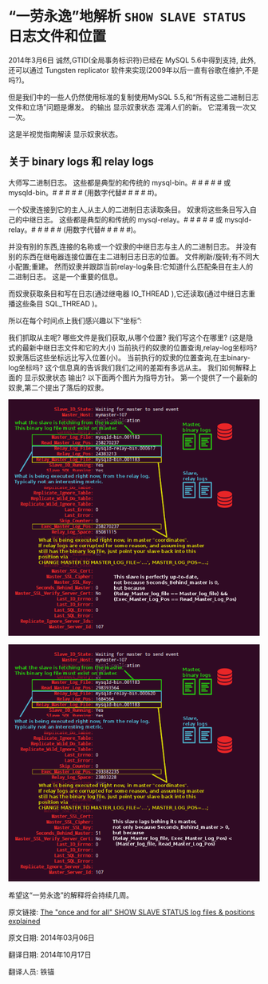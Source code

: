 “一劳永逸”地解析 `SHOW SLAVE STATUS` 日志文件和位置
==

2014年3月6日
诚然,GTID(全局事务标识符)已经在 MySQL 5.6中得到支持, 此外,还可以通过 Tungsten replicator 软件来实现(2009年以后一直有谷歌在维护,不是吗?)。

但是我们中的一些人仍然使用标准的复制使用MySQL 5.5,和“所有这些二进制日志文件和立场”问题是爆发。 的输出 显示奴隶状态 混淆人们的新。 它混淆我一次又一次。

这是半视觉指南解读 显示奴隶状态。

## 关于 binary logs 和 relay logs ##

大师写二进制日志。 这些都是典型的和传统的 mysql-bin。# # # # # 或 mysqld-bin。# # # # # (用数字代替# # # # #)。

一个奴隶连接到它的主人,从主人的二进制日志读取条目。 奴隶将这些条目写入自己的中继日志。 这些都是典型的和传统的 mysql-relay。# # # # # 或 mysqld-relay。# # # # # (用数字代替# # # # #)。

并没有别的东西,连接的名称或一个奴隶的中继日志与主人的二进制日志。 并没有别的东西在继电器连接位置在主二进制日志日志的位置。 文件刷新/旋转;有不同大小配置;重建。 然而奴隶并跟踪当前relay-log条目:它知道什么匹配条目在主人的二进制日志。 这是一个重要的信息。

而奴隶获取条目和写在日志(通过继电器 IO_THREAD ),它还读取(通过中继日志重播这些条目 SQL_THREAD )。

所以在每个时间点上我们感兴趣以下“坐标”:

我们抓取从主呢? 哪些文件是我们获取,从哪个位置?
我们写这个在哪里? (这是隐式的最新中继日志文件和它的大小)
当前执行的奴隶的位置查询,relay-log坐标吗? 奴隶落后这些坐标远比写入位置(小)。
当前执行的奴隶的位置查询,在主binary-log坐标吗? 这个信息真的告诉我们我们之间的差距有多远从主。
我们如何解释上面的 显示奴隶状态 输出? 以下面两个图片为指导方针。 第一个提供了一个最新的奴隶,第二个提出了落后的奴隶。

![](01_slave_status_explained_uptodate.png)

![](02_slave_status_explained_lagging.png)

希望这“一劳永逸”的解释将会持续几周。

原文链接: [The "once and for all" SHOW SLAVE STATUS log files & positions explained](http://code.openark.org/blog/mysql/the-once-and-for-all-show-slave-status-log-files-positions-explained)

原文日期: 2014年03月06日

翻译日期: 2014年10月17日

翻译人员: 铁锚 